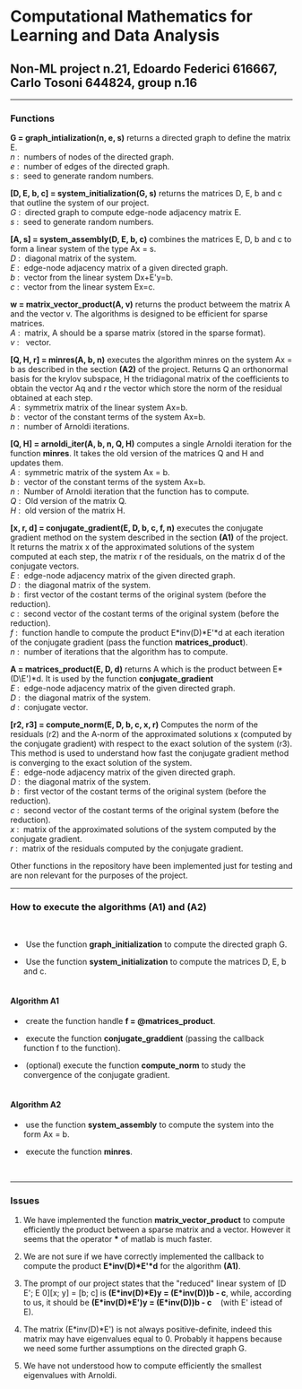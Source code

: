 
# Computational Mathematics for Learning and Data Analysis #

## Non-ML project n.21, Edoardo Federici 616667, Carlo Tosoni 644824, group n.16 ##

---

### Functions ###

__G = graph_intialization(n, e, s)__ returns a directed graph to define the matrix E.<br/> _n_ :&nbsp; numbers of nodes of the directed graph.<br/>_e_ :&nbsp; number of edges of the directed graph.<br/>_s_ :&nbsp; seed to generate random numbers.

__[D, E, b, c] = system_initialization(G, s)__ returns the matrices D, E, b and c that outline the system of our project.<br/> _G_ :&nbsp; directed graph to compute edge-node adjacency matrix E.<br/> _s_ :&nbsp; seed to generate random numbers.

__[A, s] = system_assembly(D, E, b, c)__ combines the matrices E, D, b and c to form a linear system of the type Ax = s.<br/> _D_ :&nbsp; diagonal matrix of the system.<br/> _E_ :&nbsp; edge-node adjacency matrix of a given directed graph.<br/> _b_ :&nbsp; vector from the linear system Dx+E'y=b.<br/> _c_ :&nbsp; vector from the linear system Ex=c.

__w = matrix_vector_product(A, v)__ returns the product betweem the matrix A and the vector v. The algorithms is designed to be efficient for sparse matrices.<br/> _A_ :&nbsp; matrix, A should be a sparse matrix (stored in the sparse format).<br/> _v_ : &nbsp; vector.

__[Q, H, r] = minres(A, b, n)__ executes the algorithm minres on the system Ax = b as described in the section __(A2)__ of the project. Returns Q an orthonormal basis for the krylov subspace, H the tridiagonal matrix of the coefficients to obtain the vector Aq and r the vector which store the norm of the residual obtained at each step.<br/> _A_ :&nbsp; symmetrix matrix of the linear system Ax=b.<br/> _b_ :&nbsp; vector of the constant terms of the system Ax=b.<br/> _n_ :&nbsp; number of Arnoldi iterations.

__[Q, H] = arnoldi_iter(A, b, n, Q, H)__ computes a single Arnoldi iteration for the function __minres__. It takes the old version of the matrices Q and H and updates them.<br/> _A_ :&nbsp; symmetric matrix of the system Ax = b.<br/> _b_ :&nbsp; vector of the constant terms of the system Ax=b.<br/> _n_ :&nbsp; Number of Arnoldi iteration that the function has to compute.<br/> _Q_ :&nbsp; Old version of the matrix Q.<br/> _H_ :&nbsp; old version of the matrix H.

__[x, r, d] = conjugate_gradient(E, D, b, c, f, n)__ executes the conjugate gradient method on the system described in the section __(A1)__ of the project. It returns the matrix x of the approximated solutions of the system computed at each step, the matrix r of the residuals, on the matrix d of the conjugate vectors.<br/> _E_ :&nbsp; edge-node adjacency matrix of the given directed graph.<br/> _D_ :&nbsp; the diagonal matrix of the system.<br/> _b_ :&nbsp; first vector of the costant terms of the original system (before the reduction).<br/> _c_ :&nbsp; second vector of the costant terms of the original system (before the reduction).<br/> _f_ :&nbsp; function handle to compute the product E\*inv(D)\*E'\*d at each iteration of the conjugate gradient (pass the function __matrices_product__).<br/> _n_ :&nbsp; number of iterations that the algorithm has to compute.

__A = matrices_product(E, D, d)__ returns A which is the product between E\*(D\E')\*d. It is used by the function __conjugate_gradient__<br/> _E_ :&nbsp; edge-node adjacency matrix of the given directed graph.<br/> _D_ :&nbsp; the diagonal matrix of the system.<br/> _d_ :&nbsp; conjugate vector.

__[r2, r3] = compute_norm(E, D, b, c, x, r)__ Computes the norm of the residuals (r2) and the A-norm of the approximated solutions x (computed by the conjugate gradient) with respect to the exact solution of the system (r3). This method is used to understand how fast the conjugate gradient method is converging to the exact solution of the system.<br/> _E_ :&nbsp; edge-node adjacency matrix of the given directed graph.<br/> _D_ :&nbsp; the diagonal matrix of the system.<br/> _b_ :&nbsp; first vector of the costant terms of the original system (before the reduction).<br/> _c_ :&nbsp; second vector of the costant terms of the original system (before the reduction).<br/> _x_ :&nbsp; matrix of the approximated solutions of the system computed by the conjugate gradient.<br/> _r_ :&nbsp; matrix of the residuals computed by the conjugate gradient.

Other functions in the repository have been implemented just for testing and are non relevant for the purposes of the project.

---

### How to execute the algorithms (A1) and (A2) ###

<br/>

- &nbsp;Use the function __graph_initialization__ to compute the directed graph G.

- &nbsp;Use the function __system_initialization__ to compute the matrices D, E, b and c.


#### <br/>Algorithm A1 ####

- &nbsp;create the function handle __f = @matrices_product__.

- &nbsp;execute the function __conjugate_graddient__ (passing the callback function f to the function).

- &nbsp;(optional) execute the function __compute_norm__ to study the convergence of the conjugate gradient.

#### <br/>Algorithm A2 ####

- &nbsp;use the function __system_assembly__ to compute the system into the form Ax = b.

- &nbsp;execute the function __minres__.

<br/>

---

### Issues<br/> ###


1. We have implemented the function __matrix_vector_product__ to compute efficiently the product between a sparse matrix and a vector. However it seems that the operator __\*__ of matlab is much faster.

2. We are not sure if we have correctly implemented the callback to compute the product __E\*inv(D)\*E'\*d__ for the algorithm __(A1)__.

3. The prompt of our project states that the "reduced" linear system of [D E'; E 0][x; y] = [b; c] is __(E\*inv(D)\*E)y = (E\*inv(D))b - c__, while, according to us, it should be __(E\*inv(D)\*E')y = (E\*inv(D))b - c__&nbsp; &nbsp; (with E' istead of E).

4. The matrix (E\*inv(D)\*E') is not always positive-definite, indeed this matrix may have eigenvalues equal to 0. Probably it happens because we need some further assumptions on the directed graph G.

5. We have not understood how to compute efficiently the smallest eigenvalues with Arnoldi.
